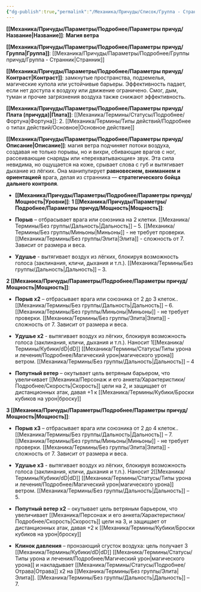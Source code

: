 ```yaml
---
{"dg-publish":true,"permalink":"/Механика/Причуды/Список/Группа - Странник/Магия ветра/","noteIcon":"","created":"2025-10-20T19:39:24.148+03:00","updated":"2025-10-20T13:31:33.055+03:00"}
---
```




**[[Механика/Причуды/Параметры/Подробнее/Параметры причуд/Название\|Название]]**: **Магия ветра**

**[[Механика/Причуды/Параметры/Подробнее/Параметры причуд/Группа\|Группа]]**: [[Механика/Причуды/Параметры/Подробнее/Группы причуд/Группа - Странник\|Странник]]  

**[[Механика/Причуды/Параметры/Подробнее/Параметры причуд/Контраст\|Контраст]]**: замкнутые пространства, подземелья, магические купола или устойчивые барьеры. Эффективность падает, если нет доступа к воздуху или движение ограничено.  Смог, дым, туман и прочие загрязнения воздуха также снижают эффективность.

**[[Механика/Причуды/Параметры/Подробнее/Параметры причуд/Плата (причуда)\|Плата]]**:  [[Механика/Термины/Статусы/Подробнее/Фортуна\|Фортуна]]: 2. [[Механика/Термины/Типы действий/Подробнее о типах действий/Основное\|Основное действие]]  

**[[Механика/Причуды/Параметры/Подробнее/Параметры причуд/Описание\|Описание]]**:  магия ветра подчиняет потоки воздуха, создавая не только порывы, но и вихри, сбивающие врагов с ног, рассеивающие снаряды или «перехватывающие» звук. Эта сила невидима, но ощущается на коже, срывает слова с губ и вытягивает дыхание из лёгких. Она манипулирует **равновесием, вниманием и ориентацией** врага, делая из странника — **стратегического бойца дальнего контроля**.


- **[[Механика/Причуды/Параметры/Подробнее/Параметры причуд/Мощность\|Уровни]]**:
**1 [[Механика/Причуды/Параметры/Подробнее/Параметры причуд/Мощность\|Мощность]]**:

- **Порыв** – отбрасывает врага или союзника на 2 клетки. [[Механика/Термины/Без группы/Дальность\|Дальность]] – 5. 
[[Механика/Термины/Без группы/Миньоны\|Миньоны]] - не требует проверки. 
[[Механика/Термины/Без группы/Элита\|Элита]] - сложность от 7. Зависит от размера и веса.

- **Удушье** - вытягивает воздух из лёгких, блокируя возможность голоса (заклинания, кличи, дыхания и т.п.). [[Механика/Термины/Без группы/Дальность\|Дальность]] – 3.


**2 [[Механика/Причуды/Параметры/Подробнее/Параметры причуд/Мощность\|Мощность]]**:
- **Порыв х2** – отбрасывает врага или союзника от 2 до 3 клеток.. [[Механика/Термины/Без группы/Дальность\|Дальность]] – 6.
[[Механика/Термины/Без группы/Миньоны\|Миньоны]] - не требует проверки.
[[Механика/Термины/Без группы/Элита\|Элита]] - сложность от 7. Зависит от размера и веса.

- **Удушье х2** - вытягивает воздух из лёгких, блокируя возможность голоса (заклинания, кличи, дыхания и т.п.). Наносит 1[[Механика/Термины/Кубики/dD\|dD]] [[Механика/Термины/Статусы/Типы урона и лечения/Подробнее/Магический урон\|магического урона]] ветром. [[Механика/Термины/Без группы/Дальность\|Дальность]] – 4


- **Попутный ветер** – окутывает цель ветряным барьером, что увеличивает [[Механика/Персонаж и его анкета/Характеристики/Подробнее/Скорость\|Скорость]] цели на 2, и защищает от дистанционных атак, давая +1 к [[Механика/Термины/Кубики/Броски кубиков на урон\|броску]]


**3 [[Механика/Причуды/Параметры/Подробнее/Параметры причуд/Мощность\|Мощность]]**:
- **Порыв х3** – отбрасывает врага или союзника от 2 до 4 клеток.. [[Механика/Термины/Без группы/Дальность\|Дальность]] – 7. 
[[Механика/Термины/Без группы/Миньоны\|Миньоны]] - не требует проверки. 
[[Механика/Термины/Без группы/Элита\|Элита]] - сложность от 7. Зависит от размера и веса.

- **Удушье х3** - вытягивает воздух из лёгких, блокируя возможность голоса (заклинания, кличи, дыхания и т.п.). Наносит 2[[Механика/Термины/Кубики/dD\|dD]] [[Механика/Термины/Статусы/Типы урона и лечения/Подробнее/Магический урон\|магического урона]] ветром. [[Механика/Термины/Без группы/Дальность\|Дальность]] – 5.


- **Попутный ветер х2** – окутывает цель ветряным барьером, что увеличивает [[Механика/Персонаж и его анкета/Характеристики/Подробнее/Скорость\|Скорость]] цели на 3, и защищает от дистанционных атак, давая +2 к [[Механика/Термины/Кубики/Броски кубиков на урон\|броску]]


- **Клинок давления** – пронзающий сгусток воздуха: цель получает 3 [[Механика/Термины/Кубики/dD\|dD]] [[Механика/Термины/Статусы/Типы урона и лечения/Подробнее/Магический урон\|магического урона]] и накладывает [[Механика/Термины/Статусы/Подробнее/Отрава\|Отрава]] х2 на [[Механика/Термины/Без группы/Элита\|Элита]]. [[Механика/Термины/Без группы/Дальность\|Дальность]] – 7.